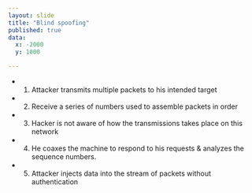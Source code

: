 ```yaml
---
layout: slide
title: "Blind spoofing"
published: true
data:
  x: -2000
  y: 1000

---
```

+ 1. Attacker transmits multiple packets to his intended target 
+ 2. Receive a series of numbers used to assemble packets in order 
+ 3. Hacker is not aware of how the transmissions takes place on this network 
+ 4. He coaxes the machine to respond to his requests & analyzes the sequence numbers. 
+ 5. Attacker injects data into the stream of packets without authentication  
